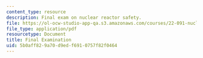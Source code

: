 ```yaml
---
content_type: resource
description: Final exam on nuclear reactor safety.
file: https://ol-ocw-studio-app-qa.s3.amazonaws.com/courses/22-091-nuclear-reactor-safety-spring-2008/5b0aff829a70d9edf6910757f82f0464_MIT22_091S08_exam03.pdf
file_type: application/pdf
resourcetype: Document
title: Final Examination
uid: 5b0aff82-9a70-d9ed-f691-0757f82f0464
---
```


